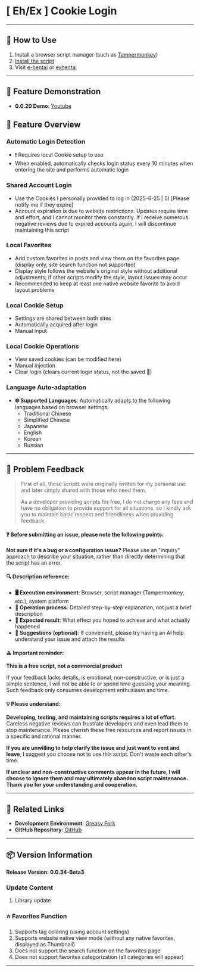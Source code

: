# **[ Eh/Ex ] Cookie Login**

---

## **👻 How to Use**

1. Install a browser script manager (such as [Tampermonkey](https://chrome.google.com/webstore/detail/tampermonkey/dhdgffkkebhmkfjojejmpbldmpobfkfo))
2. [Install the script](https://update.greasyfork.org/scripts/470710/%5BEEx-Hentai%5D%20AutoLogin.user.js)
3. Visit [e-hentai](https://e-hentai.org/) or [exhentai](https://exhentai.org/)

---

## **👀 Feature Demonstration**

- **0.0.20 Demo**: [Youtube](https://www.youtube.com/watch?v=NOidYkgINY8)


## **📜 Feature Overview**

### **Automatic Login Detection**
- ❗️ Requires local Cookie setup to use
- When enabled, automatically checks login status every 10 minutes when entering the site and performs automatic login

### **Shared Account Login**
- Use the Cookies I personally provided to log in (2025-6-25 | 5) [Please notify me if they expire]
- Account expiration is due to website restrictions. Updates require time and effort, and I cannot monitor them constantly. If I receive numerous negative reviews due to expired accounts again, I will discontinue maintaining this script

### **Local Favorites**
- Add custom favorites in posts and view them on the favorites page (display only, site search function not supported)
- Display style follows the website's original style without additional adjustments; if other scripts modify the style, layout issues may occur
- Recommended to keep at least one native website favorite to avoid layout problems

### **Local Cookie Setup**
- Settings are shared between both sites
- Automatically acquired after login
- Manual input

### **Local Cookie Operations**
- View saved cookies (can be modified here)
- Manual injection
- Clear login (clears current login status, not the saved 🍪)

### **Language Auto-adaptation**
- **🌐 Supported Languages**: Automatically adapts to the following languages based on browser settings:
  - Traditional Chinese
  - Simplified Chinese
  - Japanese
  - English
  - Korean
  - Russian

---

## 📣 Problem Feedback

> First of all, these scripts were originally written for my personal use and later simply shared with those who need them.
>
> As a developer providing scripts for free, I do not charge any fees and have no obligation to provide support for all situations, so I kindly ask you to maintain basic respect and friendliness when providing feedback.

#### ❓ Before submitting an issue, please note the following points:

**Not sure if it's a bug or a configuration issue?** Please use an "inquiry" approach to describe your situation, rather than directly determining that the script has an error.

#### 🔍 Description reference:

- **🖥️ Execution environment**: Browser, script manager (Tampermonkey, etc.), system platform
- **🧭 Operation process**: Detailed step-by-step explanation, not just a brief description
- **🎯 Expected result**: What effect you hoped to achieve and what actually happened
- **🤖 Suggestions (optional)**: If convenient, please try having an AI help understand your issue and attach the results

#### ⚠️ Important reminder:

**This is a free script, not a commercial product**

If your feedback lacks details, is emotional, non-constructive, or is just a simple sentence, I will not be able to or spend time guessing your meaning. Such feedback only consumes development enthusiasm and time.

#### 💡 Please understand:

**Developing, testing, and maintaining scripts requires a lot of effort**. Careless negative reviews can frustrate developers and even lead them to stop maintenance. Please cherish these free resources and report issues in a specific and rational manner.

**If you are unwilling to help clarify the issue and just want to vent and leave**, I suggest you choose not to use this script. Don't waste each other's time.

**If unclear and non-constructive comments appear in the future, I will choose to ignore them and may ultimately abandon script maintenance. Thank you for your understanding and cooperation.**

---

## **🔗 Related Links**

- **Development Environment**: [Greasy Fork](https://greasyfork.org/zh-TW/users/989635-canaan-hs)  
- **GitHub Repository**: [GitHub](https://github.com/Canaan-HS/MonkeyScript/tree/main/ExAutoLogin)

---

## **📦 Version Information**

**Release Version: 0.0.34-Beta3**

### **Update Content**
1. Library update

### **⭐ Favorites Function**
1. Supports tag coloring (using account settings)
2. Supports website native view mode (without any native favorites, displayed as Thumbnail)
3. Does not support the search function on the favorites page
4. Does not support favorites categorization (all categories will appear)

---